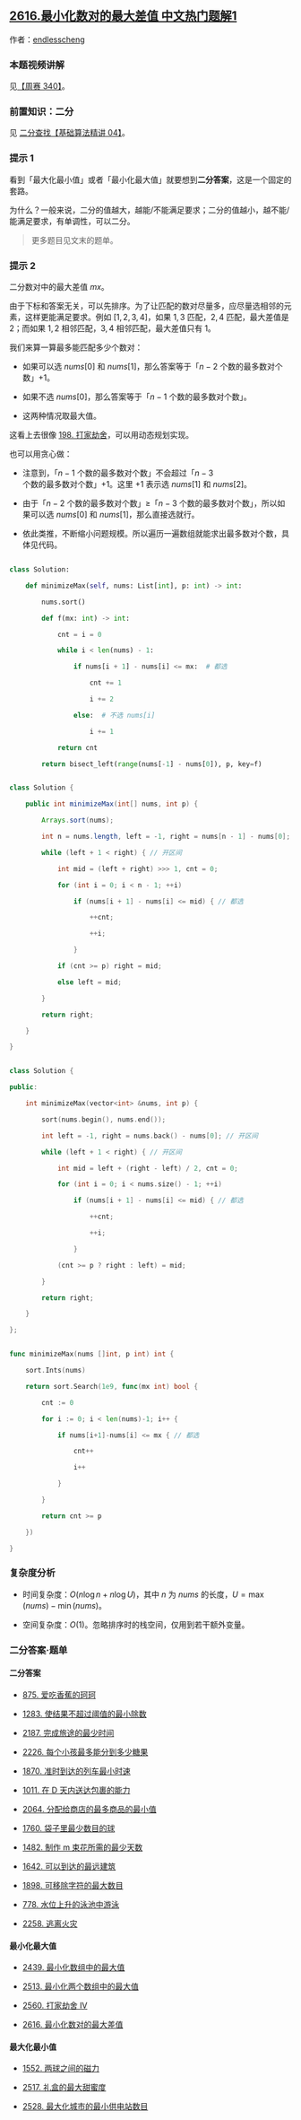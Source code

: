 ## [2616.最小化数对的最大差值 中文热门题解1](https://leetcode.cn/problems/minimize-the-maximum-difference-of-pairs/solutions/100000/er-fen-da-an-tan-xin-by-endlesscheng-dlxv)

作者：[endlesscheng](https://leetcode.cn/u/endlesscheng)
### 本题视频讲解

见[【周赛 340】](https://www.bilibili.com/video/BV1iN411w7my/)。

### 前置知识：二分

见 [二分查找【基础算法精讲 04】](https://www.bilibili.com/video/BV1AP41137w7/)。

### 提示 1

看到「最大化最小值」或者「最小化最大值」就要想到**二分答案**，这是一个固定的套路。

为什么？一般来说，二分的值越大，越能/不能满足要求；二分的值越小，越不能/能满足要求，有单调性，可以二分。

> 更多题目见文末的题单。

### 提示 2

二分数对中的最大差值 $mx$。

由于下标和答案无关，可以先排序。为了让匹配的数对尽量多，应尽量选相邻的元素，这样更能满足要求。例如 $[1,2,3,4]$，如果 $1,3$ 匹配，$2,4$ 匹配，最大差值是 $2$；而如果 $1,2$ 相邻匹配，$3,4$ 相邻匹配，最大差值只有 $1$。

我们来算一算最多能匹配多少个数对：

- 如果可以选 $\textit{nums}[0]$ 和 $\textit{nums}[1]$，那么答案等于「$n-2$ 个数的最多数对个数」$+1$。
- 如果不选 $\textit{nums}[0]$，那么答案等于「$n-1$ 个数的最多数对个数」。
- 这两种情况取最大值。

这看上去很像 [198. 打家劫舍](https://leetcode.cn/problems/house-robber/)，可以用动态规划实现。

也可以用贪心做：

- 注意到，「$n-1$ 个数的最多数对个数」不会超过「$n-3$ 个数的最多数对个数」$+1$。这里 $+1$ 表示选 $\textit{nums}[1]$ 和 $\textit{nums}[2]$。
- 由于「$n-2$ 个数的最多数对个数」$\ge$「$n-3$ 个数的最多数对个数」，所以如果可以选 $\textit{nums}[0]$ 和 $\textit{nums}[1]$，那么直接选就行。
- 依此类推，不断缩小问题规模。所以遍历一遍数组就能求出最多数对个数，具体见代码。

```py [sol1-Python3]
class Solution:
    def minimizeMax(self, nums: List[int], p: int) -> int:
        nums.sort()
        def f(mx: int) -> int:
            cnt = i = 0
            while i < len(nums) - 1:
                if nums[i + 1] - nums[i] <= mx:  # 都选
                    cnt += 1
                    i += 2
                else:  # 不选 nums[i]
                    i += 1
            return cnt
        return bisect_left(range(nums[-1] - nums[0]), p, key=f)
```

```java [sol1-Java]
class Solution {
    public int minimizeMax(int[] nums, int p) {
        Arrays.sort(nums);
        int n = nums.length, left = -1, right = nums[n - 1] - nums[0]; // 开区间
        while (left + 1 < right) { // 开区间
            int mid = (left + right) >>> 1, cnt = 0;
            for (int i = 0; i < n - 1; ++i)
                if (nums[i + 1] - nums[i] <= mid) { // 都选
                    ++cnt;
                    ++i;
                }
            if (cnt >= p) right = mid;
            else left = mid;
        }
        return right;
    }
}
```

```cpp [sol1-C++]
class Solution {
public:
    int minimizeMax(vector<int> &nums, int p) {
        sort(nums.begin(), nums.end());
        int left = -1, right = nums.back() - nums[0]; // 开区间
        while (left + 1 < right) { // 开区间
            int mid = left + (right - left) / 2, cnt = 0;
            for (int i = 0; i < nums.size() - 1; ++i)
                if (nums[i + 1] - nums[i] <= mid) { // 都选
                    ++cnt;
                    ++i;
                }
            (cnt >= p ? right : left) = mid;
        }
        return right;
    }
};
```

```go [sol1-Go]
func minimizeMax(nums []int, p int) int {
	sort.Ints(nums)
	return sort.Search(1e9, func(mx int) bool {
		cnt := 0
		for i := 0; i < len(nums)-1; i++ {
			if nums[i+1]-nums[i] <= mx { // 都选
				cnt++
				i++
			}
		}
		return cnt >= p
	})
}
```

### 复杂度分析

- 时间复杂度：$O(n\log n + n\log U)$，其中 $n$ 为 $\textit{nums}$ 的长度，$U=\max(\textit{nums})-\min(\textit{nums})$。
- 空间复杂度：$O(1)$。忽略排序时的栈空间，仅用到若干额外变量。

### 二分答案·题单

#### 二分答案
- [875. 爱吃香蕉的珂珂](https://leetcode.cn/problems/koko-eating-bananas/)
- [1283. 使结果不超过阈值的最小除数](https://leetcode.cn/problems/find-the-smallest-divisor-given-a-threshold/)
- [2187. 完成旅途的最少时间](https://leetcode.cn/problems/minimum-time-to-complete-trips/)
- [2226. 每个小孩最多能分到多少糖果](https://leetcode.cn/problems/maximum-candies-allocated-to-k-children/)
- [1870. 准时到达的列车最小时速](https://leetcode.cn/problems/minimum-speed-to-arrive-on-time/)
- [1011. 在 D 天内送达包裹的能力](https://leetcode.cn/problems/capacity-to-ship-packages-within-d-days/)
- [2064. 分配给商店的最多商品的最小值](https://leetcode.cn/problems/minimized-maximum-of-products-distributed-to-any-store/)
- [1760. 袋子里最少数目的球](https://leetcode.cn/problems/minimum-limit-of-balls-in-a-bag/)
- [1482. 制作 m 束花所需的最少天数](https://leetcode.cn/problems/minimum-number-of-days-to-make-m-bouquets/)
- [1642. 可以到达的最远建筑](https://leetcode.cn/problems/furthest-building-you-can-reach/)
- [1898. 可移除字符的最大数目](https://leetcode.cn/problems/maximum-number-of-removable-characters/)
- [778. 水位上升的泳池中游泳](https://leetcode.cn/problems/swim-in-rising-water/)
- [2258. 逃离火灾](https://leetcode.cn/problems/escape-the-spreading-fire/)

#### 最小化最大值
- [2439. 最小化数组中的最大值](https://leetcode.cn/problems/minimize-maximum-of-array/)
- [2513. 最小化两个数组中的最大值](https://leetcode.cn/problems/minimize-the-maximum-of-two-arrays/)
- [2560. 打家劫舍 IV](https://leetcode.cn/problems/house-robber-iv/)
- [2616. 最小化数对的最大差值](https://leetcode.cn/problems/minimize-the-maximum-difference-of-pairs/)

#### 最大化最小值
- [1552. 两球之间的磁力](https://leetcode.cn/problems/magnetic-force-between-two-balls/)
- [2517. 礼盒的最大甜蜜度](https://leetcode.cn/problems/maximum-tastiness-of-candy-basket/)
- [2528. 最大化城市的最小供电站数目](https://leetcode.cn/problems/maximize-the-minimum-powered-city/)
